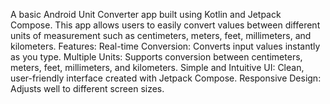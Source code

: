 A basic Android Unit Converter app built using Kotlin and Jetpack Compose. 
This app allows users to easily convert values between different units of measurement such as centimeters, meters, feet, millimeters, and kilometers.
Features:
Real-time Conversion: Converts input values instantly as you type.
Multiple Units: Supports conversion between centimeters, meters, feet, millimeters, and kilometers.
Simple and Intuitive UI: Clean, user-friendly interface created with Jetpack Compose.
Responsive Design: Adjusts well to different screen sizes.
